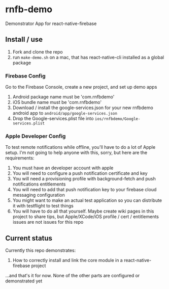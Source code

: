 # rnfb-demo

Demonstrator App for react-native-firebase

## Install / use

1. Fork and clone the repo
1. run `make-demo.sh` on a mac, that has react-native-cli installed as a global package

### Firebase Config

Go to the Firebase Console, create a new project, and set up demo apps

1. Android package name must be 'com.rnfbdemo'
1. iOS bundle name must be 'com.rnfbdemo'
1. Download / install the google-services.json for your new rnfbdemo android app to `android/app/google-services.json`
1. Drop the Google-services.plist file into `ios/rnfbdemo/Google-services.plist`

### Apple Developer Config

To test remote notifications while offline, you'll have to do a lot of Apple setup. I'm not going to help anyone with this, sorry, but here are the requirements:

1. You must have an developer account with apple
1. You will need to configure a push notification certificate and key
1. You will need a provisioning profile with background-fetch and push notifications entitlements
1. You will need to add that push notification key to your firebase cloud messaging configuration
1. You might want to make an actual test application so you can distribute it with testflight to test things
1. You will have to do all that yourself. Maybe create wiki pages in this project to share tips, but Apple/XCode/iOS profile / cert / entitlements issues are not issues for this repo

## Current status

Currently this repo demonstrates:

1. How to correctly install and link the core module in a react-native-firebase project

...and that's it for now. None of the other parts are configured or demonstrated yet
